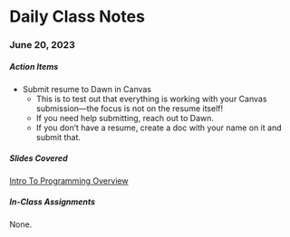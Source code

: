 # Daily Class Notes

### June 20, 2023

##### Action Items

* Submit resume to Dawn in Canvas
  * This is to test out that everything is working with your Canvas submission—the focus is not on the resume itself!
  * If you need help submitting, reach out to Dawn.
  * If you don’t have a resume, create a doc with your name on it and submit that.

##### Slides Covered

[Intro To Programming Overview](https://www.canva.com/design/DAFlnjhmwxQ/uqq5n0wnMMWEXThPvYAAXA)

##### In-Class Assignments

None.
